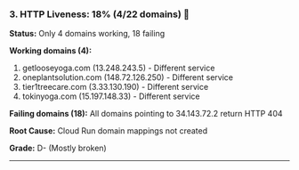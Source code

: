 ### 3. HTTP Liveness: 18% (4/22 domains) 🔴

**Status:** Only 4 domains working, 18 failing

**Working domains (4):**

1. getlooseyoga.com (13.248.243.5) - Different service
2. oneplantsolution.com (148.72.126.250) - Different service
3. tier1treecare.com (3.33.130.190) - Different service
4. tokinyoga.com (15.197.148.33) - Different service

**Failing domains (18):**
All domains pointing to 34.143.72.2 return HTTP 404

**Root Cause:** Cloud Run domain mappings not created

**Grade:** D- (Mostly broken)

---
